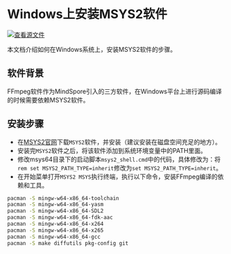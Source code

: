 # Windows上安装MSYS2软件

[![查看源文件](https://mindspore-website.obs.cn-north-4.myhuaweicloud.com/website-images/r2.3.1/resource/_static/logo_source.svg)](https://gitee.com/mindspore/docs/blob/r2.3.1/install/third_party/msys_software_install.md)

本文档介绍如何在Windows系统上，安装MSYS2软件的步骤。

## 软件背景

FFmpeg软件作为MindSpore引入的三方软件，在Windows平台上进行源码编译的时候需要依赖MSYS2软件。

## 安装步骤

- 在[MSYS2官网](https://www.msys2.org/)下载`MSYS2`软件，并安装（建议安装在磁盘空间充足的地方）。
- 安装完`MSYS2`软件之后，将该软件添加到系统环境变量中的PATH里面。
- 修改msys64目录下的启动脚本`msys2_shell.cmd`中的代码，具体修改为：将`rem set MSYS2_PATH_TYPE=inherit`修改为`set MSYS2_PATH_TYPE=inherit`。
- 在开始菜单打开`MSYS2 MSYS`执行终端，执行以下命令，安装FFmpeg编译的依赖和工具。

```bash
pacman -S mingw-w64-x86_64-toolchain
pacman -S mingw-w64-x86_64-yasm
pacman -S mingw-w64-x86_64-SDL2
pacman -S mingw-w64-x86_64-fdk-aac
pacman -S mingw-w64-x86_64-x264
pacman -S mingw-w64-x86_64-x265
pacman -S mingw-w64-x86_64-gcc
pacman -S make diffutils pkg-config git
```